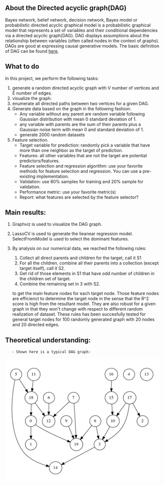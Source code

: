  ## About the Directed acyclic graph(DAG) 
Bayes network, belief network, decision network, Bayes model or probabilistic directed acyclic graphical model is a probabilistic graphical model that represents a set of variables and their conditional dependencies via a directed acyclic graph(DAG).  DAG displays assumptions about the relationship between variables (often called nodes in the context of graphs). DAGs are good at expressing causal generative models.  The basic definition of DAG can be found [here](https://en.wikipedia.org/wiki/Directed_acyclic_graph). 

## What to do
In this project, we perform the following tasks:
1. generate a random directed acyclic graph with V number of vertices and E number of edges.
2. visualize the graph.
3. enumerate all directed paths between two vertices for a given DAG.
4. Generate data based on the graph in the following fashion:
   - Any variable without any parent are random variable following Gaussian distribution with mean 0 standard deviation of 1.
   - any variable with parents are the sum of their parents plus a Gaussian noise term with mean 0 and standard deviation of 1. 
   - generate 2000 random datasets
5. Feature selection.
   - Target variable for prediction: randomly pick a variable that have more than one neighbor as the target of prediction.
   - Features: all other variables that are not the target are potential predictors/features.
   - Feature selection and regression algorithm: use your favorite methods for feature selection and regression. You can use a pre-existing implementation.
   - Validation: use 80% samples for training and 20% sample for validation.
   - Performance metric: use your favorite metric(s)
   - Report: what features are selected by the feature selector?
   
## Main results:
 1.  Graphviz is used to visualize the DAG graph.
 2.  LassoCV is used to generate the lieanear regression model. SelectFromModel is used to select the dominant features.
 3.  By analysis on our numerical data, we reached the following rules: 
     1. Collect all direct parents and children for the target, call it S1
     2. For all the children, combine all their parents into a collection (except target itself), call it S2.
     3. Get rid of those elements in S1 that have odd number of children in the children set of target.
     4. Combine the remaining set in 3 with S2.
     
     to get the main feature nodes for each target node. Those feature nodes are efficienct to determine the target node in the sense that the R^2 score is high from the resultant model. They are also robust for a given graph in that they won't change with respect to different random realization of dataset. These rules has been succesfully tested for general target nodes for 100 randomly generated graph with 20 nodes and 20 directed edges.  
     
## Theoretical understanding:
       - Shown here is a typical DAG graph:
<img src="./DAG1.png" width="600" height="400">
   

   



   
